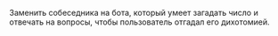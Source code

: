 Заменить собеседника на бота, который умеет загадать число и отвечать на вопросы, чтобы пользователь отгадал его дихотомией.
